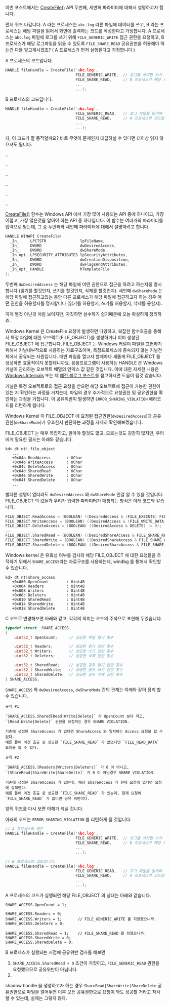 

이번 포스트에서는 [CreateFile()](https://msdn.microsoft.com/en-us/library/windows/desktop/aa363858(v=vs.85).aspx) API 두번째, 세번째 파라미터에 대해서 설명하고자 합니다.

먼저 퀴즈 나갑니다.
A 라는 프로세스는 `abc.log` 라른 파일에 데이터를 쓰고, B 라는 프로세스는 해당 파일을 읽어서 화면에 출력하는 코드를 작성한다고 가정합니다.
A 프로세스는 `abc.log` 파일에 로그를 쓰기 위해 `FILE_GENERIC_WRITE` 접근 권한을 요청하고, B 프로세스가 해당 로그파일을 읽을 수 있도록 `FILE_SHARE_READ` 공유권한을 허용해야 하는건 다들 알고계시겠죠?
( A 프로세스가 먼저 실행된다고 가정합니다 )


A 프로세스의 코드입니다. 
```c
HANDLE fileHandle = CreateFile('abc.log', 
                               FILE_GENERIC_WRITE,  // 로그를 쓰려면 쓰기 권한으로 파일을 열어야죠.
                               FILE_SHARE_READ,     // B 프로세스가 해당 파일을 읽어야 하니까 `공유 읽기` 를.
                               ...
                               ...);
```


B 프로세스의 코드입니다. 
```c
HANDLE fileHandle = CreateFile('abc.log', 
                               FILE_GENERIC_READ,   // 로그 파일을 읽어야 하니까
                               FILE_SHARE_READ,     // A 프로세스의 코드랑 그냥 같은걸로???
                               ...
                               ...);
```

자, 이 코드가 잘 동작할까요? 바로 무엇이 문제인지 대답하실 수 있다면 더이상 읽지 않으셔도 됩니다. 

..

..

..

..

..

..

[CreateFile()](https://msdn.microsoft.com/en-us/library/windows/desktop/aa363858(v=vs.85).aspx) 함수는 Windows API 에서 가장 많이 사용되는 API 중에 하나이고, 가장 어렵고, 가장 많은것을 알아야 하는 API 중 하나입니다. 이 함수는 여러개의 파라미터를 입력으로 받는데, 그 중 두번째와 세번째 파라미터에 대해서 설명하려고 합니다.

```c
HANDLE WINAPI CreateFile(
  _In_     LPCTSTR               lpFileName,
  _In_     DWORD                 dwDesiredAccess,
  _In_     DWORD                 dwShareMode,
  _In_opt_ LPSECURITY_ATTRIBUTES lpSecurityAttributes,
  _In_     DWORD                 dwCreationDisposition,
  _In_     DWORD                 dwFlagsAndAttributes,
  _In_opt_ HANDLE                hTemplateFile
);
```


두번째 `dwDesiredAccess` 는 해당 파일에 어떤 권한으로 접근을 하려고 하는지를 명시합니다 (읽기를 할것인지, 쓰기를 할것인지, 삭제를 할것인지). 세번째 `dwShareMode` 는 해당 파일에 접근하고있는 동안 다른 프로세스가 해당 파일에 접근하고자 하는 경우 어떤 권한을 허용할지를 명시합니다 (읽기를 허용할지, 쓰기를 허용할지, 삭제를 용할지).

이게 별것 아닌것 처럼 보이지만, 자칫하면 실수하기 쉽기때문에 오늘 확실하게 정리하죠.

Windows Kernel 은 CreateFile 요청이 발생하면 다양하고, 복잡한 함수호출을 통해서 특정 파일에 대한 오브젝트(FILE_OBJECT)를 생성하거나 이미 생성된 FILE_OBJECT 에 접근합니다. 
FILE_OBJECT 는 Windows 커널이 파일을 표현하기 위해서 커널내부적으로 사용하는 자료구조이며, 특정프로세스에 종속되지 않는 커널전체에서 공유되는 자원입니다. 매번 파일을 열고자 할때마다 새롭게 FILE_OBJECT 를 생성하면 효율적이지 못할테니까요.
응용프로그램이 사용하는 HANDLE 은 Windows 커널이 관리하는 오브젝트 배열의 인덱스 값 같은 것입니다. 이에 대한 자세한 내용은 [Windows Internals](https://technet.microsoft.com/en-us/sysinternals/bb963901.aspx) 또는 제 [예전 블로그 포스트](http://egloos.zum.com/somma/v/2947301)를 참고하시면 도움이 될것 같습니다.

커널은 특정 오브젝트로의 접근 요청을 받으면 해당 오브젝트에 접근이 가능한 권한이 있는 지 확인하는 과정을 거치는데, 파일의 경우 추가적으로 요청권한 및 공유권한을 확인하는 과정을 거칩니다. 
이 공유위반이 발생하면 `ERROR_SHARING_VIOLATION` 에러코드를 리턴하게 됩니다.

Windows Kernel 이 FILE_OBJECT 에 요청된 접근권한(`dwDesiredAccess`)과 공유권한(`dwShareMode`)가 유효한지 판단하는 과정을 자세히 확인해보겠습니다.

FILE_OBJECT 는 매우 복잡하고, 알아야 할것도 많고, 모르는것도 굉장히 많지만, 우리에게 필요한 필드는 아래와 같습니다.

```text
kd> dt nt!_file_object
   ...
   +0x04a ReadAccess       : UChar
   +0x04b WriteAccess      : UChar
   +0x04c DeleteAccess     : UChar
   +0x04d SharedRead       : UChar
   +0x04e SharedWrite      : UChar
   +0x04f SharedDelete     : UChar
   ...
```

별다른 설명이 없더라도 `dwDesiredAccess` 와 `dwShareMode` 인걸 알 수 있을 것입니다. FILE_OBJECT 의 값들과 우리가 입력한 파라미터가 매칭되는 방식은 아래 코드와 같습니다. 

```c
FILE_OBJECT.ReadAccess = (BOOLEAN) ((DesiredAccess & (FILE_EXECUTE| FILE_READ_DATA)) != 0);
FILE_OBJECT.WriteAccess = (BOOLEAN) ((DesiredAccess & (FILE_WRITE_DATA | FILE_APPEND_DATA)) != 0);
FILE_OBJECT.DeleteAccess = (BOOLEAN) ((DesiredAccess & DELETE) != 0);
...
FILE_OBJECT.SharedRead = (BOOLEAN) ((DesiredShareAccess & FILE_SHARE_READ) != 0);
FILE_OBJECT.SharedWrite = (BOOLEAN) ((DesiredShareAccess & FILE_SHARE_WRITE) != 0);
FILE_OBJECT.SharedDelete = (BOOLEAN) ((DesiredShareAccess & FILE_SHARE_DELETE) != 0);
```

Windows kernel 은 유효성 여부를 검사와 해당 FILE_OBJECT 에 대한 요청들을 추적하기 위해서 `SHARE_ACCESS`라는 자료구조를 사용하는데, windbg 를 통해서 확인할 수 있습니다. 

```text
kd> dt nt!share_access
   +0x000 OpenCount        : Uint4B
   +0x004 Readers          : Uint4B
   +0x008 Writers          : Uint4B
   +0x00c Deleters         : Uint4B
   +0x010 SharedRead       : Uint4B
   +0x014 SharedWrite      : Uint4B
   +0x018 SharedDelete     : Uint4B
```

C 코드로 변경해보면 아래와 같고, 각각의 의미는 코드의 주석으로 표현해 두었습니다.

```c
typedef struct _SHARE_ACCESS
{
    uint32_t OpenCount;     // 성공한 파일 열기 횟수

    uint32_t Readers;       // 성공한 읽기 권한 횟수
    uint32_t Writers;       // 성공한 쓰기 권한 횟수
    uint32_t Deleters;      // 성공한 삭제 권한 횟수

    uint32_t SharedRead;    // 성공한 공유 읽기 권한 횟수
    uint32_t SharedWrite;   // 성공한 공유 쓰기 권한 횟수
    uint32_t SharedDelete;  // 성공한 공유 삭제 권한 횟수
} SHARE_ACCESS;
```

`SHARE_ACCESS` 와 `dwDesiredAccess`, `dwShareMode` 간의 관계는 아래와 같이 정리 할 수 있습니다. 

```text
규칙 #1 

`SHARE_ACCESS.Shared[Read|Write|Delete]` 가 OpenCount 보다 작고, `[Read|Write|Delete]` 권한을 요청하는 경우 SHARE VIOLATION.
```

    기존에 생성된 ShareAccess 가 없다면 ShareAccess 와 일치하는 Access 요청을 할 수 없다.     
    예를 들어 이전 호출 중 성공한 `FILE_SHARE_READ` 가 없었다면 `FILE_READ_DATA` 요청을 할 수 없다.

```text
규칙 #2 

`SHARE_ACCESS.[Readers|Writers|Deleters]` 가 0 이 아니고, `[ShareRead|ShareWrite|ShareDelte]` 가 0 이 아닌경우 SHARE VIOLATION.
```
    기존에 생성된 ShareAccess 가 있는데, 해당 ShareAccess 가 현재 요청에 없다면 요청에 실패한다.    
    예를 들어 이전 호출 중 성공한 `FILE_SHARE_READ` 가 있는데, 현재 요청에 `FILE_SHARE_READ` 가 없다면 공유 위반이다. 

앞의 퀴즈를 다시 보면 이해가 되실 겁니다. 

아래의 코드는 `ERROR_SHARING_VIOLATION` 를 리턴하게 될 것입니다.

```c
// A 프로세스의 코드
HANDLE fileHandle = CreateFile('abc.log',
                               FILE_GENERIC_WRITE,  // 로그를 쓰려면 쓰기 권한으로 파일을 열어야죠.
                               FILE_SHARE_READ,     // B 프로세스가 해당 파일을 읽어야 하니까 `공유 읽기` 를.
                               ...
                               ...);

// B 프로세스의 코드입니다. 
HANDLE fileHandle = CreateFile('abc.log',
                               FILE_GENERIC_READ,   // 로그 파일을 읽어야 하니까
                               FILE_SHARE_READ,     // A 프로세스의 코드랑 그냥 같은걸로???
                               ...
                               ...);
```

A 프로세스의 코드가 실행되면 해당 FILE_OBJECT 의 상태는 아래와 같습니다. 

```text
SHARE_ACCESS.OpenCount = 1;

SHARE_ACCESS.Readers = 0;
SHARE_ACCESS.Writers = 1;       // FILE_GENERIC_WRITE 를 지정했으니까.
SHARE_ACCESS.Deleters = 0;

SHARE_ACCESS.SharedRead = 1;    // FILE_SHARE_READ 를 정했으니까.
SHARE_ACCESS.SharedWrite = 0;
SHARE_ACCESS.SharedDelete = 0;
```

B 프로세스가 실행되는 시점에 공유위반 검사를 해보면 

1. `SHARE_ACCESS.SharedRead < 0` 조건이 거짓이고, `FILE_GENERIC_READ` 권한을 요청했으므로 공유위반이 아닙니다. 
2. 



shadow handle 을 생성하고자 하는 경우 `ShareRead|ShareWrite|ShareDelete` 공유권한으로 파일을 열어두면 이후 모든 공유권한으로 요청이 와도 성공할 거라고 착각 할 수 있는데, 실제는 그렇지 않다. 